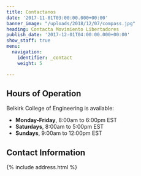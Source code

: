 ```yaml
---
title: Contactanos
date: '2017-11-01T03:00:00.000+00:00'
banner_image: "/uploads/2018/12/07/compass.jpg"
heading: Contacta Movimiento Libertadores
publish_date: '2017-12-01T04:00:00.000+00:00'
show_staff: true
menu:
  navigation:
    identifier: _contact
    weight: 5

---
```

## Hours of Operation
Belkirk College of Engineering is available:

- **Monday-Friday**, 8:00am to 6:00pm EST
- **Saturdays**, 8:00am to 5:00pm EST
- **Sundays**, 9:00am to 12:00pm EST

## Contact Information
{% include address.html %}